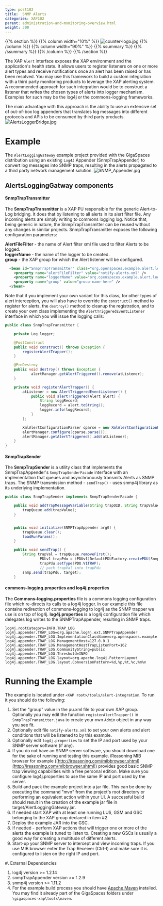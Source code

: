 ```yaml
---
type: post102
title:  SNMP Alerts
categories: XAP102
parent: administration-and-monitoring-overview.html
weight: 300
---
```


{{% section %}}
 {{% column width="10%" %}}
 ![counter-logo.jpg](/attachment_files/subject/alerts.png)
 {{% /column %}}
 {{% column width="90%" %}}
 {{% ssummary %}} {{% /ssummary %}}
 {{% /column %}}
 {{% /section %}}



The XAP `Alert` interface exposes the XAP environment and the application's health state. It allows users to register listeners on one or more alert types and receive notifications once an alert has been raised or has been resolved. You may use this framework to build a custom integration with a third party monitoring products to leverage the XAP alerting system.
A recommended approach for such integration would be to construct a listener that writes the chosen types of alerts into logger mechanism. Examples for such may be the log4j or the commons-logging frameworks.

The main advantage with this approach is the ability to use an extensive set of out-of-box log appenders that translates log messages into different protocols and APIs to be consumed by third party products.
![AlertsLoggerBridge.jpg](/attachment_files/AlertsLoggerBridge.jpg)

# Example

The `AlertLoggingGateway` example project provided with the GigaSpaces distribution using an existing `Log4J` Appender (SnmpTrapAppender) to convert log messages into SNMP traps, resulting in the alerts propagated to a third party network management solution.
![SNMP_Appender.jpg](/attachment_files/SNMP_Appender.jpg)

## AlertsLoggingGatway components

#### SnmpTrapTransmitter

The **SnmpTrapTransmitter** is a XAP PU responsible for the generic Alert-to-Log bridging. It does that by listening to all alerts in its alert filter file. Any incoming alerts are simply writing to commons logging log. Notice that, being generic in nature, the SnmpTrapTransmitter can be reused without any changes in similar projects.
SnmpTrapTransmitter exposes the following configuration parameters:

**AlertFileFilter** - the name of Alert filter xml file used to filter Alerts to be logged.<br>
**loggerName** - the name of the logger to be created.<br>
**group** - the XAP group for which the Alert listener will be configured.


```xml
  <bean id="SnmpTrapTransmitter" class="org.openspaces.example.alert.logging.snmp.SnmpTrapTransmitter" >
    <property name="alertFileFilter" value="notify-alerts.xml" />
    <property name="loggerName" value="org.openspaces.example.alert.logging.AlertLoggingGateway" />
    <property name="group" value="group-name-here" />
  </bean>
```

Note that if you implement your own variant for this class, for other types of alert interception, you will also have to override the `construct()` method to register for alerts, the `destroy()` method to cleanup the registration, and to create your own class implementing the `AlertTriggeredEventListener` interface in which you will issue the logging calls:


```java
public class SnmpTrapTransmitter {

	private Log logger;

	@PostConstruct
	public void construct() throws Exception {
		registerAlertTrapper();
	}

	@PreDestroy
	public void destroy() throws Exception {
	        alertManager.getAlertTriggered().remove(atListener);
	}

	private void registerAlertTrapper() {
		atListener = new AlertTriggeredEventListener() {
			public void alertTriggered(Alert alert) {
				String loggRecord;
				loggRecord = alert.toString();
				logger.info(loggRecord);
			}
		};

		XmlAlertConfigurationParser cparse = new XmlAlertConfigurationParser(alertFileFilter);
		alertManager.configure(cparse.parse());
		alertManager.getAlertTriggered().add(atListener);
	}
}
```

#### SnmpTrapSender

The **SnmpTrapSender** is a utility class that implements the SnmpTrapAppender's `SnmpTrapSenderFacade` interface with an implementation that queues and asynchronously transmits Alerts as SNMP traps. The SNMP transmission method - `sendTrap()` - uses snmp4j library as its underlying implementation.


```java
public class SnmpTrapSender implements SnmpTrapSenderFacade {

	public void addTrapMessageVariable(String trapOID, String trapValue) {
		trapQueue.add(trapValue);
	}


	public void initialize(SNMPTrapAppender arg0) {
		trapQueue.clear();
		loadRunParams();
	}

	public void sendTrap() {
		String trapVal = trapQueue.removeFirst();
                PDUv1 trapPdu = (PDUv1)DefaultPDUFactory.createPDU(SnmpConstants.version1);
                trapPdu.setType(PDU.V1TRAP);
                // pack trapVal into trapPdu
		snmp.send(trapPdu, target);
	}

```

#### commons-logging.properties and log4j.properties

The **Commons-logging.properties** file is a commons logging configuration file which re-directs its calls to a log4j logger. In our example this file contains redirection of commons-logging to log4j as the SNMP trapper we use is on top of log4j.
**log4j.properties** is a log4j configuration file which delegates log writes to the SNMPTrapAppender, resulting in SNMP traps.


```console
log4j.rootCategory=INFO,TRAP_LOG
log4j.appender.TRAP_LOG=org.apache.log4j.ext.SNMPTrapAppender
log4j.appender.TRAP_LOG.ImplementationClassName=org.openspaces.example.alert.logging.snmp.SnmpTrapSender
log4j.appender.TRAP_LOG.ManagementHost=127.0.0.1
log4j.appender.TRAP_LOG.ManagementHostTrapListenPort=162
log4j.appender.TRAP_LOG.CommunityString=public
log4j.appender.TRAP_LOG.Threshold=INFO
log4j.appender.TRAP_LOG.layout=org.apache.log4j.PatternLayout
log4j.appender.TRAP_LOG.layout.ConversionPattern=%d,%p,%t,%c,%m%n
```

# Running the Example

The example is located under `<XAP root>/tools/alert-integration`. To run it you should do the following:

1. Set the "group" value in the pu.xml file to your own XAP group. Optionally you may edit the function `registerAlertTrapper()` in `SnmpTrapTransmitter.java` to create your own `Admin` object in any way you see fit.
1. Optionally edit file `notify-alerts.xml` to set your own alerts and alert conditions that will be listened to by this example.
1. Optionally edit `log4j.properties` to set the IP and port used by your SNMP server software (if any).
1. If you do not have an SNMP server software, you should download one for the sake of running and testing this example. iReasoning MIB browser for example ([http://ireasoning.com/mibbrowser.shtml](http://ireasoning.com/mibbrowser.shtml)) provides good basic SNMP trap viewing capabilities with a free personal edition. Make sure you configure log4j.properties to use the same IP and port used by the server.
1. Build and pack the example project into a jar file. This can be done by executing the command "mvn" from the project's root directory or performing an equivalent action within your UI. A successful build should result in the creation of the example jar file in target/AlertLoggingGateway.jar.
1. If needed start XAP with at least one running LUS, GSM and GSC belonging to the XAP group declared in item #2.
1. Deploy the example JAR into the GSC.
1. If needed - perform XAP actions that will trigger one or more of the alerts the example is tuned to listen to. Creating a new GSCs is usually a good way for creating a multitude of different alerts.
1. Start-up your SNMP server to intercept and view incoming traps. If you use MIB browser enter the Trap Receiver (Ctrl-I) and make sure it is configured to listen on the right IP and port.

#. External Dependencies

1. log4j version >= 1.2.14
1. snmpTrapAppender version >= 1.2.9
1. snmp4j version >= 1.11.2
1. For the example build process you should have [Apache Maven](http://maven.apache.org) installed. You may find it already part of the GigaSpaces folders under `\gigaspaces-xap\tools\maven`.
